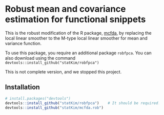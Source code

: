 
# Robust mean and covariance estimation for functional snippets

This is the robust modification of the R package, [mcfda](https://github.com/linulysses/mcfda), by replacing the local linear smoother to the M-type local linear smoother for mean and variance function.

To use this package, you require an additional package `robfpca`. 
You can also download using the command `devtools::install_github("statKim/robfpca")`
    
This is not complete version, and we stopped this project.


## Installation

``` r
# install.packages("devtools")
devtools::install_github("statKim/robfpca")    # It should be required.
devtools::install_github("statKim/mcfda.rob")
```
